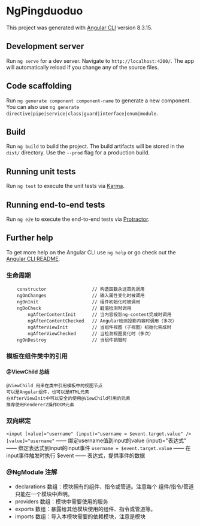 # NgPingduoduo

This project was generated with [Angular CLI](https://github.com/angular/angular-cli) version 8.3.15.

## Development server

Run `ng serve` for a dev server. Navigate to `http://localhost:4200/`. The app will automatically reload if you change any of the source files.

## Code scaffolding

Run `ng generate component component-name` to generate a new component. You can also use `ng generate directive|pipe|service|class|guard|interface|enum|module`.

## Build

Run `ng build` to build the project. The build artifacts will be stored in the `dist/` directory. Use the `--prod` flag for a production build.

## Running unit tests

Run `ng test` to execute the unit tests via [Karma](https://karma-runner.github.io).

## Running end-to-end tests

Run `ng e2e` to execute the end-to-end tests via [Protractor](http://www.protractortest.org/).

## Further help

To get more help on the Angular CLI use `ng help` or go check out the [Angular CLI README](https://github.com/angular/angular-cli/blob/master/README.md).

### 生命周期
```
    constructor                 // 构造函数永远首先调用
    ngOnChanges                 // 输入属性变化时被调用
    ngOnInit                    // 组件初始化时被调用
    ngDoCheck                   // 脏值检测时调用
        ngAfterContentInit      // 当内容投影ng-content完成时调用
        ngAfterContentChecked   // Angular检测投影内容时调用（多次）
        ngAfterViewInit         // 当组件视图（子视图）初始化完成时
        ngAfterViewChecked      // 当检测视图变化时（多次）
    ngOnDestroy                 // 当组件销毁时
```
### 模板在组件类中的引用
#### @ViewChild 总结
    @ViewChild 用来在类中引用模板中的视图节点
    可以是Angular组件，也可以是HTML元素
    在AfterViewInit中可以安全的使用@ViewChild引用的元素
    推荐使用Renderer2操作DOM元素
### 双向绑定
` <input [value]="username" (input)="username = $event.target.value" /> `
    `[value]="username"` —— 绑定username值到input的value
    (input)="表达式" —— 绑定表达式到input的input事件
    `username = $event.target.value` —— 在input事件触发时执行
    $event —— 表达式，提供事件的数据
### @NgModule 注解
- declarations 数组：模块拥有的组件、指令或管道。注意每个
组件/指令/管道只能在一个模块中声明。
- providers 数组：模块中需要使用的服务
- exports 数组：暴露给其他模块使用的组件、指令或管道等。
- imports 数组：导入本模块需要的依赖模块，注意是模块
